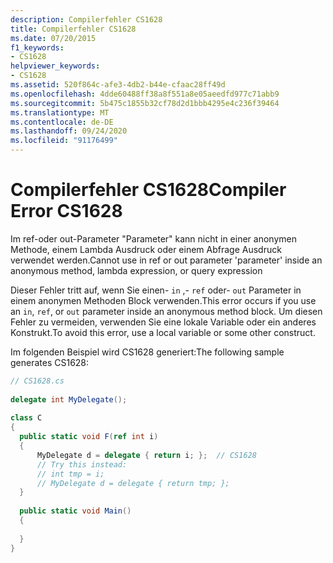 ```yaml
---
description: Compilerfehler CS1628
title: Compilerfehler CS1628
ms.date: 07/20/2015
f1_keywords:
- CS1628
helpviewer_keywords:
- CS1628
ms.assetid: 520f864c-afe3-4db2-b44e-cfaac28ff49d
ms.openlocfilehash: 4dde60488ff38a8f551a8e05aeedfd977c71abb9
ms.sourcegitcommit: 5b475c1855b32cf78d2d1bbb4295e4c236f39464
ms.translationtype: MT
ms.contentlocale: de-DE
ms.lasthandoff: 09/24/2020
ms.locfileid: "91176499"
---
```

# <a name="compiler-error-cs1628"></a><span data-ttu-id="c47c5-103">Compilerfehler CS1628</span><span class="sxs-lookup"><span data-stu-id="c47c5-103">Compiler Error CS1628</span></span>

<span data-ttu-id="c47c5-104">Im ref-oder out-Parameter "Parameter" kann nicht in einer anonymen Methode, einem Lambda Ausdruck oder einem Abfrage Ausdruck verwendet werden.</span><span class="sxs-lookup"><span data-stu-id="c47c5-104">Cannot use in ref or out parameter 'parameter' inside an anonymous method, lambda expression, or query expression</span></span>  
  
 <span data-ttu-id="c47c5-105">Dieser Fehler tritt auf, wenn Sie einen- `in` ,- `ref` oder- `out` Parameter in einem anonymen Methoden Block verwenden.</span><span class="sxs-lookup"><span data-stu-id="c47c5-105">This error occurs if you use an `in`, `ref`, or `out` parameter inside an anonymous method block.</span></span> <span data-ttu-id="c47c5-106">Um diesen Fehler zu vermeiden, verwenden Sie eine lokale Variable oder ein anderes Konstrukt.</span><span class="sxs-lookup"><span data-stu-id="c47c5-106">To avoid this error, use a local variable or some other construct.</span></span>  
  
 <span data-ttu-id="c47c5-107">Im folgenden Beispiel wird CS1628 generiert:</span><span class="sxs-lookup"><span data-stu-id="c47c5-107">The following sample generates CS1628:</span></span>  
  
```csharp  
// CS1628.cs  
  
delegate int MyDelegate();  
  
class C  
{  
  public static void F(ref int i)  
  {  
      MyDelegate d = delegate { return i; };  // CS1628  
      // Try this instead:  
      // int tmp = i;  
      // MyDelegate d = delegate { return tmp; };  
  }  
  
  public static void Main()  
  {  
  
  }  
}  
```
